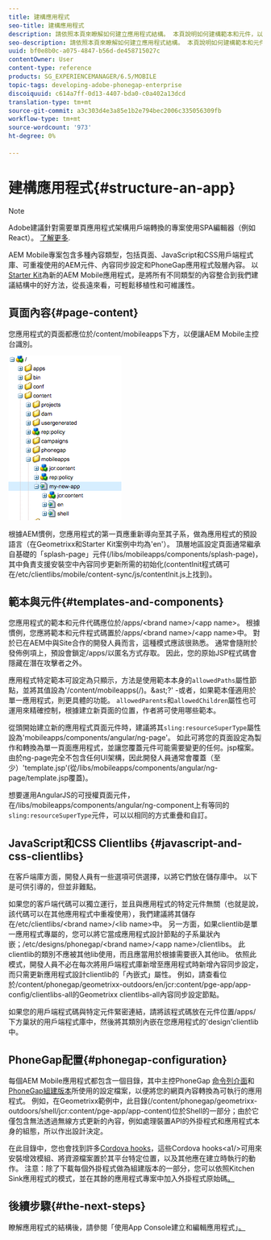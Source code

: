 ```yaml
---
title: 建構應用程式
seo-title: 建構應用程式
description: 請依照本頁來瞭解如何建立應用程式結構。 本頁說明如何建構範本和元件，以及JavaScript和CSS Clientlibs的相關資訊。
seo-description: 請依照本頁來瞭解如何建立應用程式結構。 本頁說明如何建構範本和元件，以及JavaScript和CSS Clientlibs的相關資訊。
uuid: bf0e8b0c-a075-4847-b56d-de458715027c
contentOwner: User
content-type: reference
products: SG_EXPERIENCEMANAGER/6.5/MOBILE
topic-tags: developing-adobe-phonegap-enterprise
discoiquuid: c614a7ff-0d13-4407-bda0-c0a402a13dcd
translation-type: tm+mt
source-git-commit: a3c303d4e3a85e1b2e794bec2006c335056309fb
workflow-type: tm+mt
source-wordcount: '973'
ht-degree: 0%

---
```



# 建構應用程式{#structure-an-app}

>[!NOTE]
>
>Adobe建議針對需要單頁應用程式架構用戶端轉換的專案使用SPA編輯器（例如React）。 [了解更多](/help/sites-developing/spa-overview.md).

AEM Mobile專案包含多種內容類型，包括頁面、JavaScript和CSS用戶端程式庫、可重複使用的AEM元件、內容同步設定和PhoneGap應用程式殼層內容。 以[Starter Kit](https://github.com/Adobe-Marketing-Cloud-Apps/aem-phonegap-starter-kit)為新的AEM Mobile應用程式，是將所有不同類型的內容整合到我們建議結構中的好方法，從長遠來看，可輕鬆移植性和可維護性。

## 頁面內容{#page-content}

您應用程式的頁面都應位於/content/mobileapps下方，以便讓AEM Mobile主控台識別。

![chlimage_1-52](assets/chlimage_1-52.png)

根據AEM慣例，您應用程式的第一頁應重新導向至其子系，做為應用程式的預設語言（在Geometrixx和Starter Kit案例中均為&#39;en&#39;）。 頂層地區設定頁面通常繼承自基礎的「splash-page」元件(/libs/mobileapps/components/splash-page)，其中負責支援安裝空中內容同步更新所需的初始化(contentInit程式碼可在/etc/clientlibs/mobile/content-sync/js/contentInit.js上找到)。

## 範本與元件{#templates-and-components}

您應用程式的範本和元件代碼應位於/apps/&lt;brand name>/&lt;app name>。 根據慣例，您應將範本和元件程式碼置於/apps/&lt;brand name>/&lt;app name>中。 對於已在AEM中與Site合作的開發人員而言，這種模式應該很熟悉。 通常會隨附於發佈例項上，預設會鎖定/apps/以匿名方式存取。 因此，您的原始JSP程式碼會隱藏在潛在攻擊者之外。

應用程式特定範本可設定為只顯示，方法是使用範本本身的`allowedPaths`屬性節點，並將其值設為&#39;/content/mobileapps(/)。&amp;ast;?&#39; -或者，如果範本僅適用於單一應用程式，則更具體的功能。 `allowedParents`和`allowedChildren`屬性也可運用來精確控制，根據建立新頁面的位置，作者將可使用哪些範本。

從頭開始建立新的應用程式頁面元件時，建議將其`sling:resourceSuperType`屬性設為&#39;mobileapps/components/angular/ng-page&#39;。 如此可將您的頁面設定為製作和轉換為單一頁面應用程式，並讓您覆蓋元件可能需要變更的任何。jsp檔案。 由於ng-page完全不包含任何UI架構，因此開發人員通常會覆蓋（至少）&#39;template.jsp&#39;(從/libs/mobileapps/components/angular/ng-page/template.jsp覆蓋)。

想要運用AngularJS的可授權頁面元件，在/libs/mobileapps/components/angular/ng-component上有等同的`sling:resourceSuperType`元件，可以以相同的方式重疊和自訂。

## JavaScript和CSS Clientlibs {#javascript-and-css-clientlibs}

在客戶端庫方面，開發人員有一些選項可供選擇，以將它們放在儲存庫中。 以下是可供引導的，但並非難點。

如果您的客戶端代碼可以獨立運行，並且與應用程式的特定元件無關（也就是說，該代碼可以在其他應用程式中重複使用），我們建議將其儲存在/etc/clientlibs/&lt;brand name>/&lt;lib name>中。 另一方面，如果clientlib是單一應用程式專屬的，您可以將它當成應用程式設計節點的子系巢狀內嵌；/etc/designs/phonegap/&lt;brand name>/&lt;app name>/clientlibs。 此clientlib的類別不應被其他lib使用，而且應當用於根據需要嵌入其他lib。 依照此模式，開發人員不必在每次將用戶端程式庫新增至應用程式時新增內容同步設定，而只需更新應用程式設計clientlib的「內嵌式」屬性。 例如，請查看位於/content/phonegap/geometrixx-outdoors/en/jcr:content/pge-app/app-config/clientlibs-all的Geometrixx clientlibs-all內容同步設定節點。

如果您的用戶端程式碼與特定元件緊密連結，請將該程式碼放在元件位置/apps/下方巢狀的用戶端程式庫中，然後將其類別內嵌在您應用程式的&#39;design&#39;clientlib中。

## PhoneGap配置{#phonegap-configuration}

每個AEM Mobile應用程式都包含一個目錄，其中主控PhoneGap [命令列介面](https://github.com/phonegap/phonegap-cli)和[PhoneGap組建版本](https://build.phonegap.com/)所使用的設定檔案，以便將您的網頁內容轉換為可執行的應用程式。 例如，在Geometrixx範例中，此目錄(/content/phonegap/geometrixx-outdoors/shell/jcr:content/pge-app/app-content)位於Shell的一部分；由於它僅包含無法透過無線方式更新的內容，例如處理裝置API的外掛程式和應用程式本身的組態，所以作出設計決定。

在此目錄中，您也會找到許多[Cordova hooks](https://cordova.apache.org/docs/en/edge/guide_appdev_hooks_index.md.html#Hooks%20Guide)，這些Cordova hooks&lt;a1/>可用來安裝增效模組、將資源檔案置於其平台特定位置，以及其他應在建立時執行的動作。 注意：除了下載每個外掛程式做為組建版本的一部分，您可以依照Kitchen Sink應用程式的模式，並在其餘的應用程式專案中加入外掛程式原始碼[。](https://github.com/blefebvre/aem-phonegap-kitchen-sink/tree/master/content/src/main/content/jcr_root/content/phonegap/kitchen-sink/shell/_jcr_content/pge-app/app-content/phonegap/plugins)

## 後續步驟{#the-next-steps}

瞭解應用程式的結構後，請參閱「使用App Console建立和編輯應用程式」[。](/help/mobile/phonegap-apps-console.md)

